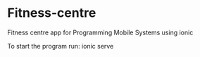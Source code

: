 # Fitness-centre
Fitness centre app for Programming Mobile Systems using ionic

To start the program run: ionic serve
